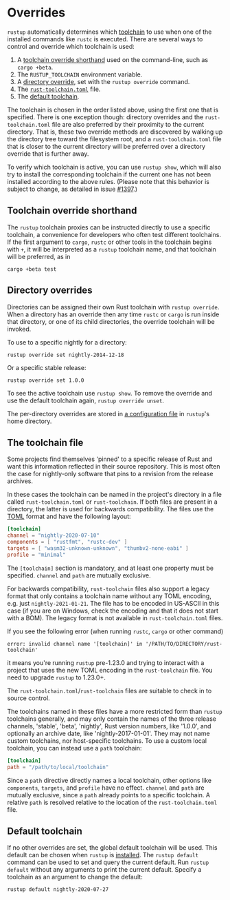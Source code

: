 # Overrides

`rustup` automatically determines which [toolchain] to use when one of the
installed commands like `rustc` is executed. There are several ways to control
and override which toolchain is used:

1. A [toolchain override shorthand] used on the command-line, such as `cargo
   +beta`.
2. The `RUSTUP_TOOLCHAIN` environment variable.
3. A [directory override], set with the `rustup override` command.
4. The [`rust-toolchain.toml`] file.
5. The [default toolchain].

The toolchain is chosen in the order listed above, using the first one that is
specified. There is one exception though: directory overrides and the
`rust-toolchain.toml` file are also preferred by their proximity to the current
directory. That is, these two override methods are discovered by walking up
the directory tree toward the filesystem root, and a `rust-toolchain.toml` file
that is closer to the current directory will be preferred over a directory
override that is further away.

To verify which toolchain is active, you can use `rustup show`, 
which will also try to install the corresponding
toolchain if the current one has not been installed according to the above rules.
(Please note that this behavior is subject to change, as detailed in issue [#1397].)

[toolchain]: concepts/toolchains.md
[toolchain override shorthand]: #toolchain-override-shorthand
[directory override]: #directory-overrides
[`rust-toolchain.toml`]: #the-toolchain-file
[default toolchain]: #default-toolchain

## Toolchain override shorthand

The `rustup` toolchain proxies can be instructed directly to use a specific
toolchain, a convenience for developers who often test different toolchains.
If the first argument to `cargo`, `rustc` or other tools in the toolchain
begins with `+`, it will be interpreted as a `rustup` toolchain name, and that
toolchain will be preferred, as in

```console
cargo +beta test
```

## Directory overrides

Directories can be assigned their own Rust toolchain with `rustup override`.
When a directory has an override then any time `rustc` or `cargo` is run
inside that directory, or one of its child directories, the override toolchain
will be invoked.

To use to a specific nightly for a directory:

```console
rustup override set nightly-2014-12-18
```

Or a specific stable release:

```console
rustup override set 1.0.0
```

To see the active toolchain use `rustup show`. To remove the override and use
the default toolchain again, `rustup override unset`.

The per-directory overrides are stored in [a configuration file] in `rustup`'s
home directory.

[a configuration file]: configuration.md

## The toolchain file

Some projects find themselves 'pinned' to a specific release of Rust and want
this information reflected in their source repository. This is most often the
case for nightly-only software that pins to a revision from the release
archives.

In these cases the toolchain can be named in the project's directory in a file
called `rust-toolchain.toml` or `rust-toolchain`. If both files are present in
a directory, the latter is used for backwards compatibility. The files use the
[TOML] format and have the following layout:

[TOML]: https://toml.io/

``` toml
[toolchain]
channel = "nightly-2020-07-10"
components = [ "rustfmt", "rustc-dev" ]
targets = [ "wasm32-unknown-unknown", "thumbv2-none-eabi" ]
profile = "minimal"
```

The `[toolchain]` section is mandatory, and at least one property must be
specified. `channel` and `path` are mutually exclusive.

For backwards compatibility, `rust-toolchain` files also support a legacy
format that only contains a toolchain name without any TOML encoding, e.g.
just `nightly-2021-01-21`. The file has to be encoded in US-ASCII in this case
(if you are on Windows, check the encoding and that it does not start with a
BOM). The legacy format is not available in `rust-toolchain.toml` files.

If you see the following error (when running `rustc`, `cargo` or other command)

```
error: invalid channel name '[toolchain]' in '/PATH/TO/DIRECTORY/rust-toolchain'
```

it means you're running `rustup` pre-1.23.0 and trying to interact with a project
that uses the new TOML encoding in the `rust-toolchain` file. You need to upgrade
`rustup` to 1.23.0+.

The `rust-toolchain.toml`/`rust-toolchain` files are suitable to check in to
source control.

The toolchains named in these files have a more restricted form than `rustup`
toolchains generally, and may only contain the names of the three release
channels, 'stable', 'beta', 'nightly', Rust version numbers, like '1.0.0', and
optionally an archive date, like 'nightly-2017-01-01'. They may not name
custom toolchains, nor host-specific toolchains. To use a custom local
toolchain, you can instead use a `path` toolchain:

``` toml
[toolchain]
path = "/path/to/local/toolchain"
```

Since a `path` directive directly names a local toolchain, other options
like `components`, `targets`, and `profile` have no effect. `channel`
and `path` are mutually exclusive, since a `path` already points to a
specific toolchain. A relative `path` is resolved relative to the
location of the `rust-toolchain.toml` file.

## Default toolchain

If no other overrides are set, the global default toolchain will be used. This
default can be chosen when `rustup` is [installed]. The `rustup default`
command can be used to set and query the current default. Run `rustup default`
without any arguments to print the current default. Specify a toolchain as an
argument to change the default:

```console
rustup default nightly-2020-07-27
```

[installed]: installation/index.md
[#1397]: https://github.com/rust-lang/rustup/issues/1397
